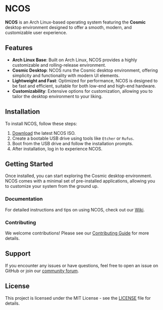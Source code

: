# NCOS

**NCOS** is an Arch Linux-based operating system featuring the **Cosmic** desktop environment designed to offer a smooth, modern, and customizable user experience.

## Features

- **Arch Linux Base**: Built on Arch Linux, NCOS provides a highly customizable and rolling-release environment.
- **Cosmic Desktop**: NCOS runs the Cosmic desktop environment, offering simplicity and functionality with modern UI elements.
- **Lightweight and Fast**: Optimized for performance, NCOS is designed to be fast and efficient, suitable for both low-end and high-end hardware.
- **Customizability**: Extensive options for customization, allowing you to tailor the desktop environment to your liking.

## Installation

To install NCOS, follow these steps:

1. [Download](https://drive.google.com/file/d/15zdylJoh_wB5rTc-RolVxQ_WGAEx1WrW/view?usp=drive_link) the latest NCOS ISO.
2. Create a bootable USB drive using tools like `Etcher` or `Rufus`.
3. Boot from the USB drive and follow the installation prompts.
4. After installation, log in to experience NCOS.

## Getting Started

Once installed, you can start exploring the Cosmic desktop environment. NCOS comes with a minimal set of pre-installed applications, allowing you to customize your system from the ground up.

### Documentation

For detailed instructions and tips on using NCOS, check out our [Wiki](#).

### Contributing

We welcome contributions! Please see our [Contributing Guide](#) for more details.

## Support

If you encounter any issues or have questions, feel free to open an issue on GitHub or join our [community forum](#).

## License

This project is licensed under the MIT License - see the [LICENSE](LICENSE) file for details.
